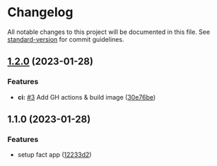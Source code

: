 # Changelog

All notable changes to this project will be documented in this file. See [standard-version](https://github.com/conventional-changelog/standard-version) for commit guidelines.

## [1.2.0](https://github.com/Hawk94/gofact/compare/v1.1.0...v1.2.0) (2023-01-28)


### Features

* **ci:** [#3](https://github.com/Hawk94/gofact/issues/3) Add GH actions & build image ([30e76be](https://github.com/Hawk94/gofact/commit/30e76be7a5bb5ced99fb846c89d881d7fe4ca3e7))

## 1.1.0 (2023-01-28)


### Features

* setup fact app ([12233d2](https://github.com/Hawk94/gofact/commit/12233d28a0bef76b39b5419ae70fdda927ca314d))
